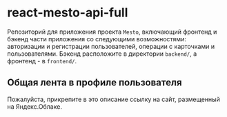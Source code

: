 # react-mesto-api-full
Репозиторий для приложения проекта `Mesto`, включающий фронтенд и бэкенд части приложения со следующими возможностями: авторизации и регистрации пользователей, операции с карточками и пользователями. Бэкенд расположите в директории `backend/`, а фронтенд - в `frontend/`. 

## Общая лента в профиле пользователя

Пожалуйста, прикрепите в это описание ссылку на сайт, размещенный на Яндекс.Облаке.
